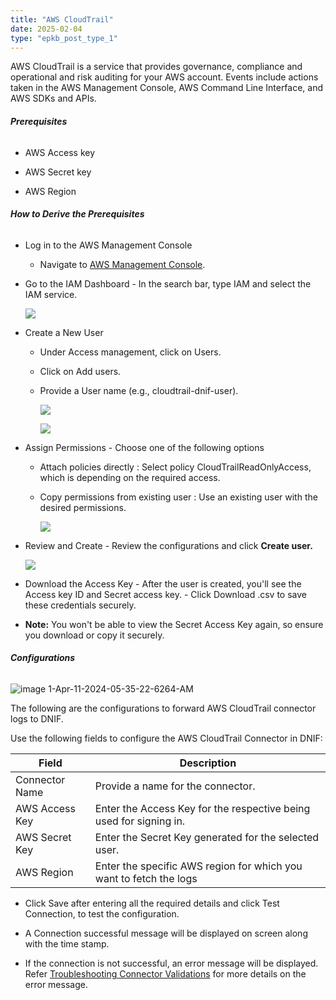 ```yaml
---
title: "AWS CloudTrail"
date: 2025-02-04
type: "epkb_post_type_1"
---
```


AWS CloudTrail is a service that provides governance, compliance and operational and risk auditing for your AWS account. Events include actions taken in the AWS Management Console, AWS Command Line Interface, and AWS SDKs and APIs.

###### **Prerequisites**

- AWS Access key

- AWS Secret key

- AWS Region

###### **How to Derive the Prerequisites**

- Log in to the AWS Management Console
    - Navigate to [AWS Management Console](https://aws.amazon.com/console/).

- Go to the IAM Dashboard - In the search bar, type IAM and select the IAM service.  
      
    ![](images/AD_4nXf1dch-PuofT3jLjRN0cvG35ZwKO7Rm21SMucFME7l0qWlYAdnF4hykZ8QdXbS_q4FtB1zMxneCQoSTlhoagMaIsWox2SerQX1a6c7kOUQXh5xX0NmV7A8cUBHkAYPK8KBVsdxe1g?key=rSXdcsfjngL6CvmIAtnknYAF)  
      
      
    

- Create a New User
    - Under Access management, click on Users. 
    
    - Click on Add users. 
    
    - Provide a User name (e.g., cloudtrail-dnif-user).  
          
        ![](images/AD_4nXfOd9qGIvAs5bvl20Jm0YbDyAZP9tds-VrFvUWiBMKdG3OP7uJ4DQZC6JxnQleMfmy39ScIiRti5Ki_807i13UIAw0A0Pig38sVFnPvJN4dzGeImhOIzFKcJktEpr5briLezTPl?key=rSXdcsfjngL6CvmIAtnknYAF)  
          
          
        ![](images/AD_4nXfHqA2FPvByhEScNGEZV74y4L8YDcQwj6E4GtqBBHsTmPe8L0_DOVRnVIlaoffvf_iFGCQcZPvNhacIVc6pyFyHhUMMn9BUEukUarTBHox51GaRzBCFvwT8ecKslGFil1bqYrdKGQ?key=rSXdcsfjngL6CvmIAtnknYAF)  
          
        

- Assign Permissions - Choose one of the following options
    - Attach policies directly : Select policy CloudTrailReadOnlyAccess, which is depending on the required access.
    
    - Copy permissions from existing user : Use an existing user with the desired permissions.  
          
        ![](images/AD_4nXdzkfTtyMIzJPTtuKvgjVzR580dQIl1-t-aM2mTWb1QvVoSVlrUJFFdIRt1hqAAov1oMt0nIYG7E1k_PggkS6S730MDB-V1McJFhSyMEYgQbbZ4a4YoAFbB1LilF6m2WLeDK5g5jA?key=rSXdcsfjngL6CvmIAtnknYAF)  
          
        

- Review and Create - Review the configurations and click **Create user.**  
      
    ![](images/AD_4nXdNR3ulNS6SjM4xtMKwDK1hXvslMZlQJeXzckazQe5zSWVIidYZl6U4ICVPkQDADwSxyCgsn82E_DabuQNejE9BZ5rtDAuVsW_w62JYbgWNfRej_yT6-9RE1l2tOGzFqa_vlq4Qhg?key=rSXdcsfjngL6CvmIAtnknYAF)  
      
    

- Download the Access Key - After the user is created, you'll see the Access key ID and Secret access key. - Click Download .csv to save these credentials securely.

- **Note:** You won't be able to view the Secret Access Key again, so ensure you download or copy it securely.

###### **Configurations**

![image 1-Apr-11-2024-05-35-22-6264-AM](./images/image%201-Apr-11-2024-05-35-22-6264-AM.png)

The following are the configurations to forward AWS CloudTrail connector logs to DNIF.

Use the following fields to configure the AWS CloudTrail Connector in DNIF:  

| Field | Description |
| --- | --- |
| Connector Name | Provide a name for the connector. |
| AWS Access Key | Enter the Access Key for the respective being used for signing in. |
| AWS Secret Key | Enter the Secret Key generated for the selected user. |
| AWS Region | Enter the specific AWS region for which you want to fetch the logs |

- Click Save after entering all the required details and click Test Connection, to test the configuration.

- A Connection successful message will be displayed on screen along with the time stamp.

- If the connection is not successful, an error message will be displayed. Refer [Troubleshooting Connector Validations](https://dnif.it/kb/troubleshooting-and-debugging/troubleshooting-connector-validations/) for more details on the error message.
